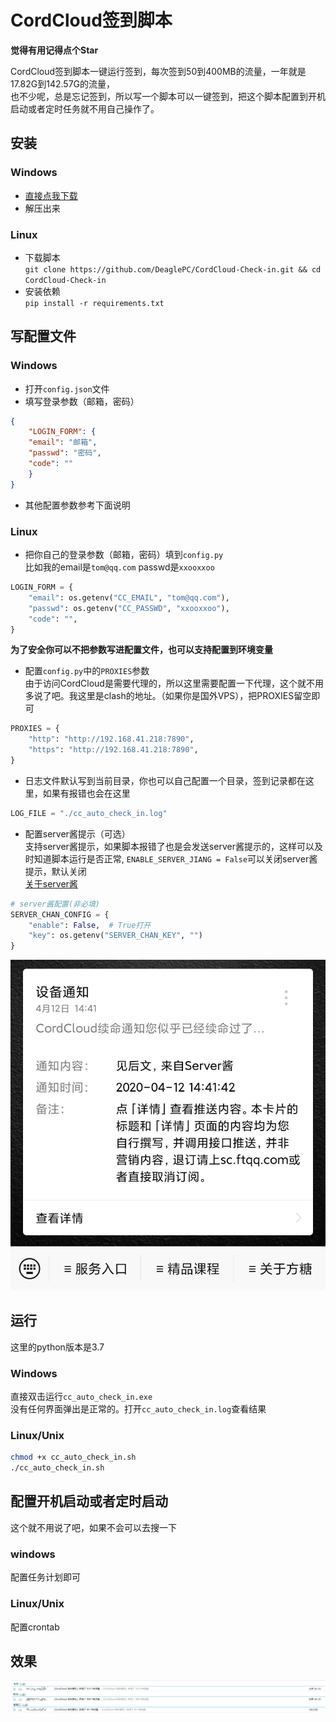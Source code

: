 # CordCloud签到脚本
**觉得有用记得点个Star**  

CordCloud签到脚本一键运行签到，每次签到50到400MB的流量，一年就是17.82G到142.57G的流量，  
也不少呢，总是忘记签到，所以写一个脚本可以一键签到，把这个脚本配置到开机启动或者定时任务就不用自己操作了。

## 安装
### Windows
- [直接点我下载](https://github.com/DeaglePC/CordCloud-Check-in/releases/download/1.0/cc_auto_check_in-win-64.zip)
- 解压出来
### Linux
- 下载脚本  
`git clone https://github.com/DeaglePC/CordCloud-Check-in.git && cd CordCloud-Check-in`
- 安装依赖  
`pip install -r requirements.txt`


## 写配置文件
### Windows
- 打开`config.json`文件
- 填写登录参数（邮箱，密码）
```json
{
    "LOGIN_FORM": {
    "email": "邮箱",
    "passwd": "密码",
    "code": ""
    }
}
```
- 其他配置参数参考下面说明

### Linux
- 把你自己的登录参数（邮箱，密码）填到`config.py`  
比如我的email是`tom@qq.com`
passwd是`xxooxxoo`
```python
LOGIN_FORM = {
    "email": os.getenv("CC_EMAIL", "tom@qq.com"),
    "passwd": os.getenv("CC_PASSWD", "xxooxxoo"),
    "code": "",
}
```
**为了安全你可以不把参数写进配置文件，也可以支持配置到环境变量**

- 配置`config.py`中的`PROXIES`参数  
由于访问CordCloud是需要代理的，所以这里需要配置一下代理，这个就不用多说了吧。我这里是clash的地址。（如果你是国外VPS），把PROXIES留空即可
```python
PROXIES = {
    "http": "http://192.168.41.218:7890",
    "https": "http://192.168.41.218:7890",
}
```

- 日志文件默认写到当前目录，你也可以自己配置一个目录，签到记录都在这里，如果有报错也会在这里
```python
LOG_FILE = "./cc_auto_check_in.log"
```

- 配置server酱提示（可选）  
支持server酱提示，如果脚本报错了也是会发送server酱提示的，这样可以及时知道脚本运行是否正常,
`ENABLE_SERVER_JIANG = False`可以关闭server酱提示，默认关闭  
[关于server酱](http://sc.ftqq.com/3.version)
```python
# server酱配置(非必填)
SERVER_CHAN_CONFIG = {
    "enable": False,  # True打开
    "key": os.getenv("SERVER_CHAN_KEY", "")
}
```
![server_chan.jpg](server_chan.jpg)


## 运行
这里的python版本是3.7
### Windows
直接双击运行`cc_auto_check_in.exe`  
没有任何界面弹出是正常的。打开`cc_auto_check_in.log`查看结果
### Linux/Unix
```bash
chmod +x cc_auto_check_in.sh
./cc_auto_check_in.sh
```

## 配置开机启动或者定时启动
这个就不用说了吧，如果不会可以去搜一下  
### windows
配置任务计划即可
### Linux/Unix
配置crontab

## 效果
![ec.png](ec.png)

